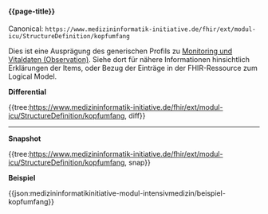 #### {{page-title}}

Canonical: 
```https://www.medizininformatik-initiative.de/fhir/ext/modul-icu/StructureDefinition/kopfumfang```
<br> 

Dies ist eine Ausprägung des generischen Profils zu [Monitoring und Vitaldaten (Observation)](https://simplifier.net/guide/MedizininformatikInitiative-ModulICU-ImplementationGuide/MonitoringundVitaldatenObservation). Siehe dort für nähere Informationen hinsichtlich Erklärungen der Items, oder Bezug der Einträge in der FHIR-Ressource zum Logical Model. 


**Differential**

{{tree:https://www.medizininformatik-initiative.de/fhir/ext/modul-icu/StructureDefinition/kopfumfang, diff}}

---

**Snapshot**

{{tree:https://www.medizininformatik-initiative.de/fhir/ext/modul-icu/StructureDefinition/kopfumfang, snap}}

**Beispiel**

{{json:medizininformatikinitiative-modul-intensivmedizin/beispiel-kopfumfang}}